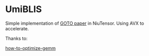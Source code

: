 # UmiBLIS

Simple implementation of [GOTO paper](https://dl.acm.org/doi/10.1145/1356052.1356053) in NiuTensor. Using AVX to accelerate.

Thanks to:

[how-to-optimize-gemm](https://github.com/flame/how-to-optimize-gemm)
